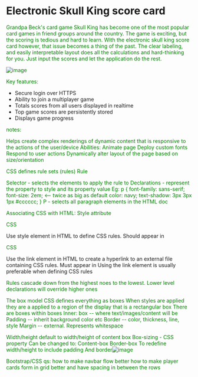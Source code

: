 # Electronic Skull King score card

Grandpa Beck's card game Skull King has become one of the most popular card games in friend groups around the country. The game is exciting, but the scoring is tedious and hard to learn. With the electronic skull king score card however, that issue becomes a thing of the past. The clear labeling, and easily interpretable layout does all the calculations and hard-thinking for you. Just input the scores and let the application do the rest.

![image](https://user-images.githubusercontent.com/123112632/215236370-d20d7874-0120-4c2c-b980-daa17db8e9d5.png)

Key features:

- Secure login over HTTPS
- Ability to join a multiplayer game
- Totals scores from all users displayed in realtime
- Top game scores are persistently stored
- Displays game progress

notes:

Helps create complex renderings of dynamic content that is responsive to the actions of the user/device
Abilities:
	Animate page
	Deploy custom fonts
	Respond to user actions
	Dynamically alter layout of the page based on size/orientation
	
CSS defines rule sets (rules)
Rule
	
Selector - selects the elements to apply the rule to
Declarations - represent the property to style and its property value
Eg:
	p {
	  font-family: sans-serif;
	  font-size: 2em;   <-- twice as big as default
	  color: navy;
	  text-shadow: 3px 3px 1px #cccccc;
	}
P - selects all paragraph elements in the HTML doc

Associating CSS with HTML:
Style attribute
	<p style="color:green">CSS</p>
Use style element in HTML to define CSS rules. Should appear in <head>
	<head>
	  <style>
	    p {
	      color: green;
	    }
	  </style>
	</head>
	<body>
	  <p>CSS</p>
	</body>
Use the link element in HTML to create a hyperlink to an external file containing CSS rules. Must appear in <head>
	<link rel="stylesheet" href="styles.css" />
Using the link element is usually preferable when defining CSS rules

Rules cascade down from the highest noes to the lowest.
Lower level declarations will override higher ones

The box model
CSS defines everything as boxes
When styles are applied they are a applied to a region of the display that is a rectangular box
There are boxes within boxes
Inner: box -- where text/images/content will be
Padding -- inherit background color etc
Border -- color, thickness, line, style
Margin -- external. Represents whitespace

Width/height default to width/height of content box
Box-sizing - CSS property
	Can be changed to:
	Content-box
	Border-box
	To redefine width/height to include padding
And border![image](https://user-images.githubusercontent.com/123112632/221339551-50e5b4d3-a082-4514-a58a-bbe698208c31.png)

Bootstrap/CSS qs:
  how to make navbar flow better
  how to make player cards form in grid better and have spacing in between the rows
  
